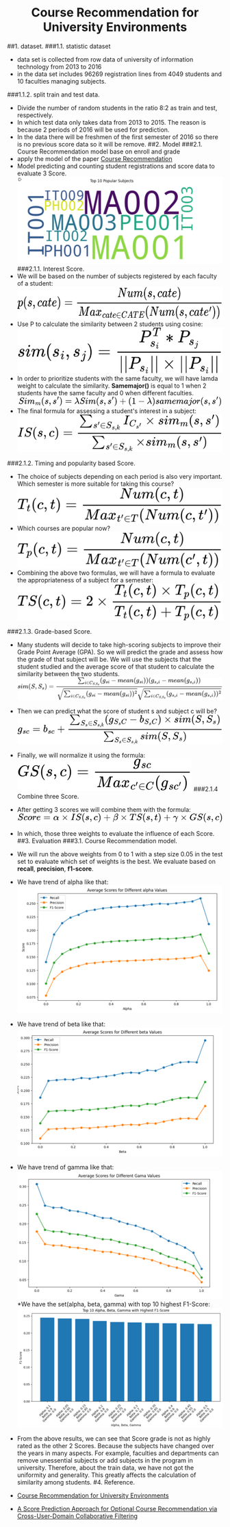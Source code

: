 # <center>Course Recommendation for University Environments</center>

##1. dataset.
###1.1. statistic dataset
* data set is collected from row data of university of information technology from 2013 to 2016
* in the data set includes 96269 registration lines from 4049 students and 10 faculties managing subjects.

###1.1.2. split train and test data.
* Divide the number of random students in the ratio 8:2 as train and test, respectively.
* In which test data only takes data from 2013 to 2015. The reason is because 2 periods of 2016 will be used for prediction.
* In the data there will be freshmen of the first semester of 2016 so there is no previous score data so it will be remove.
##2. Model
###2.1. Course Recommendation model base on enroll and grade
* apply the model of the paper [Course Recommendation](https://educationaldatamining.org/files/conferences/EDM2020/papers/paper_90.pdf)
* Model predicting and counting student registrations and score data to evaluate 3 Score.
  ![Top 10 popular Subjects](/image/Top10_popular_subject.png)
###2.1.1. Interest Score.
* We will be based on the number of subjects registered by each faculty of a student:
  ![P](/image/p.svg)
* Use P to calculate the similarity between 2 students using cosine:
  ![sim1](/image/sim_IS1.svg)
* In order to prioritize students with the same faculty, we will have lamda weight to calculate the similarity. **Samemajor()** is equal to 1 when 2 students have the same faculty and 0 when different faculties.
  ![sim2](/image/sim_IS2.svg)
* The final formula for assessing a student's interest in a subject:
  ![IS](/image/IS.svg)

###2.1.2.	Timing and popularity based  Score.

* The choice of subjects depending on each period is also very important. Which semester is more suitable for taking this course?
  ![Tt](/image/Tt.svg)
* Which courses are popular now?
  ![Tp](/image/Tp.svg)
* Combining the above two formulas, we will have a formula to evaluate the appropriateness of a subject for a semester:
  ![TS](/image/TS.svg)

###2.1.3. Grade-based Score.
* Many students will decide to take high-scoring subjects to improve their Grade Point Average (GPA). So we will predict the grade and assess how the grade of that subject will be. We will use the subjects that the student studied and the average score of that student to calculate the similarity between the two students.
  ![Sim_grade](/image/sim_grade.svg) 
* Then we can predict what the score of student s and subject c will be?
  ![grade](/image/grade.svg)
* Finally, we will normalize it using the formula:
  ![grade](/image/nomalize_grade.svg)
###2.1.4 Combine three Score.
* After getting 3 scores we will combine them with the formula:
  ![grade](/image/Score.svg)
* In which, those three weights to evaluate the influence of each Score.
##3. Evaluation
###3.1. Course Recommendation model.
* We will run the above weights from 0 to 1 with a step size 0.05 in the test set to evaluate which set of weights is the best. We evaluate based on **recall**, **precision**, **f1-score**.
* We have trend of alpha like that:
  ![alpha](/image/alpha.png)
* We have trend of beta like that:
  ![beta](/image/beta.png) 
* We have trend of gamma like that:
  ![gamma](/image/gama.png) 
*We have the set(alpha, beta, gamma) with top 10 highest F1-Score:
  ![f1](/image/f1.png) 

* From the above results, we can see that Score grade is not as highly rated as the other 2 Scores. Because the subjects have changed over the years in many aspects. For example, faculties and departments can remove unessential subjects or add subjects in the program in university. Therefore, about the train data, we have not got the uniformity and generality. This greatly affects the calculation of similarity among students.
#4. Reference.

* [Course Recommendation for University Environments](https://educationaldatamining.org/files/conferences/EDM2020/papers/paper_90.pdf)
* [A Score Prediction Approach for Optional Course Recommendation via Cross-User-Domain Collaborative Filtering](https://ieeexplore.ieee.org/abstract/document/8636939)